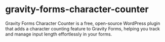 # gravity-forms-character-counter
Gravity Forms Character Counter is a free, open-source WordPress plugin that adds a character counting feature to Gravity Forms, helping you track and manage input length effortlessly in your forms.
